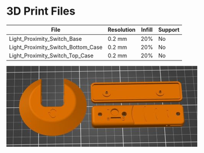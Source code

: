 # 3D Print Files
| File                               | Resolution | Infill | Support |
|------------------------------------|------------|--------|---------|
| Light_Proximity_Switch_Base        | 0.2 mm     | 20%    | No      |
| Light_Proximity_Switch_Bottom_Case | 0.2 mm     | 20%    | No      |
| Light_Proximity_Switch_Top_Case    | 0.2 mm     | 20%    | No      |

![Screenshot of print orientation](LPS_Print_Orientation.jpg)
